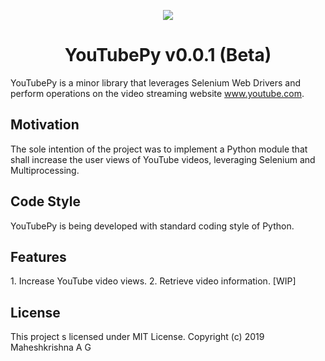 <p align="center"> <img src="https://github.com/Maheshkrishna/Ansiblator/blob/master/images/Ansiblator.png"/> </p>
<h1 align="center"> YouTubePy v0.0.1 (Beta) </h1>

YouTubePy is a minor library that leverages Selenium Web Drivers and perform operations on the video streaming website www.youtube.com.

<h2> Motivation </h2>
The sole intention of the project was to implement a Python module that shall increase the user views of YouTube videos, leveraging 
Selenium and Multiprocessing.

<h2> Code Style </h2>
YouTubePy is being developed with standard coding style of Python.

<h2> Features </h2>
1. Increase YouTube video views. </n>
2. Retrieve video information. [WIP] </n>

<h2> License </h2>
This project s licensed under MIT License. Copyright (c) 2019 Maheshkrishna A G




